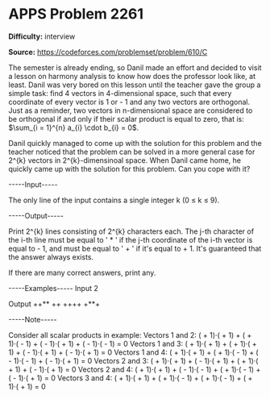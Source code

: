 # APPS Problem 2261

**Difficulty:** interview

**Source:** https://codeforces.com/problemset/problem/610/C

The semester is already ending, so Danil made an effort and decided to visit a lesson on harmony analysis to know how does the professor look like, at least. Danil was very bored on this lesson until the teacher gave the group a simple task: find 4 vectors in 4-dimensional space, such that every coordinate of every vector is 1 or  - 1 and any two vectors are orthogonal. Just as a reminder, two vectors in n-dimensional space are considered to be orthogonal if and only if their scalar product is equal to zero, that is: $\sum_{i = 1}^{n} a_{i} \cdot b_{i} = 0$.

Danil quickly managed to come up with the solution for this problem and the teacher noticed that the problem can be solved in a more general case for 2^{k} vectors in 2^{k}-dimensinoal space. When Danil came home, he quickly came up with the solution for this problem. Can you cope with it?


-----Input-----

The only line of the input contains a single integer k (0 ≤ k ≤ 9).


-----Output-----

Print 2^{k} lines consisting of 2^{k} characters each. The j-th character of the i-th line must be equal to ' * ' if the j-th coordinate of the i-th vector is equal to  - 1, and must be equal to ' + ' if it's equal to  + 1. It's guaranteed that the answer always exists.

If there are many correct answers, print any.


-----Examples-----
Input
2

Output
++**
+*+*
++++
+**+


-----Note-----

Consider all scalar products in example:  Vectors 1 and 2: ( + 1)·( + 1) + ( + 1)·( - 1) + ( - 1)·( + 1) + ( - 1)·( - 1) = 0  Vectors 1 and 3: ( + 1)·( + 1) + ( + 1)·( + 1) + ( - 1)·( + 1) + ( - 1)·( + 1) = 0  Vectors 1 and 4: ( + 1)·( + 1) + ( + 1)·( - 1) + ( - 1)·( - 1) + ( - 1)·( + 1) = 0  Vectors 2 and 3: ( + 1)·( + 1) + ( - 1)·( + 1) + ( + 1)·( + 1) + ( - 1)·( + 1) = 0  Vectors 2 and 4: ( + 1)·( + 1) + ( - 1)·( - 1) + ( + 1)·( - 1) + ( - 1)·( + 1) = 0  Vectors 3 and 4: ( + 1)·( + 1) + ( + 1)·( - 1) + ( + 1)·( - 1) + ( + 1)·( + 1) = 0
